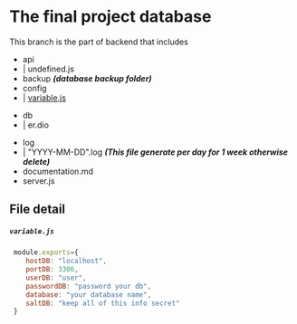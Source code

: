 # The final project database

This branch is the part of backend that includes

- api
-  |  undefined.js
- backup ***(database backup folder)***
- config
-  |  [variable.js](https://github.com/Akaru1xR1N/clinic-project-db "Jump to file detail")
+ db
+  |  er.dio
- log
-  |  "YYYY-MM-DD".log ***(This file generate per day for 1 week otherwise delete)***
- documentation.md
- server.js


## File detail
##### `variable.js`
```js
 module.exports={
    hostDB: "localhost",
    portDB: 3306,
    userDB: "user",
    passwordDB: "password your db",
    database: "your database name",
    saltDB: "keep all of this info secret"
 }
 ```